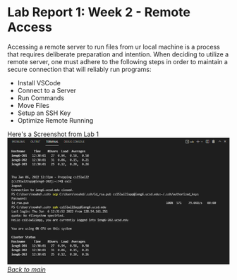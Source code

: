 # Lab Report 1: Week 2 - Remote Access

Accessing a remote server to run files from ur local machine is a process that requires deliberate preparation and intention. When deciding to utilize a remote server, one must adhere to the following steps in order to maintain a secure connection that will reliably run programs:
* Install VSCode
* Connect to a Server
* Run Commands
* Move Files
* Setup an SSH Key
* Optimize Remote Running

Here's a Screenshot from Lab 1![Screenshot](Screenshot(31).png)
[*Back to main*](https://njaurigue.github.io/cse15l-lab-reports/index.html)